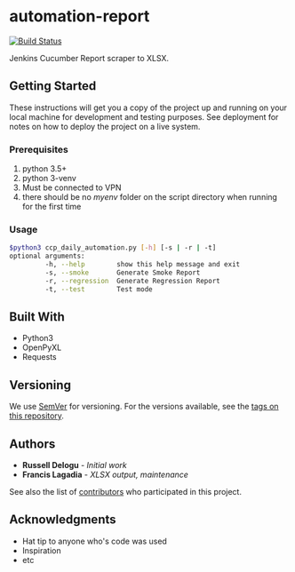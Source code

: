 # automation-report

[![Build Status](https://travis-ci.org/fczero/automation-report.svg?branch=master)](https://travis-ci.org/fczero/automation-report)

Jenkins Cucumber Report scraper to XLSX.
## Getting Started

These instructions will get you a copy of the project up and running on your local machine for development and testing purposes. See deployment for notes on how to deploy the project on a live system.

### Prerequisites
1. python 3.5+
1. python 3-venv
1. Must be connected to VPN
1. there should be no *myenv* folder on the script directory when running for the first time

### Usage

```sh
$python3 ccp_daily_automation.py [-h] [-s | -r | -t]
optional arguments:
         -h, --help        show this help message and exit
         -s, --smoke       Generate Smoke Report
         -r, --regression  Generate Regression Report
         -t, --test        Test mode
```

## Built With

* Python3
* OpenPyXL
* Requests

## Versioning

We use [SemVer](http://semver.org/) for versioning. For the versions available, see the [tags on this repository](https://github.com/your/project/tags). 

## Authors

* **Russell Delogu** - *Initial work*
* **Francis Lagadia** - *XLSX output, maintenance*

See also the list of [contributors](https://github.com/your/project/contributors) who participated in this project.

## Acknowledgments

* Hat tip to anyone who's code was used
* Inspiration
* etc
